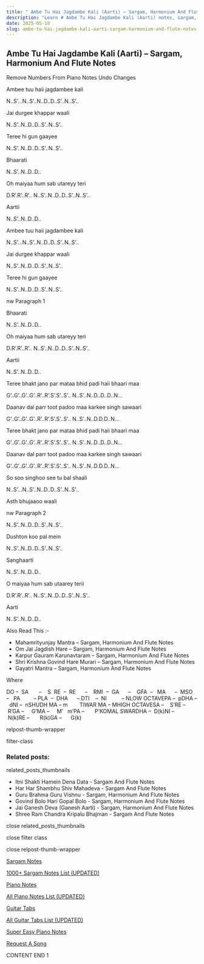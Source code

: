 ```yaml
---
title: " Ambe Tu Hai Jagdambe Kali (Aarti) – Sargam, Harmonium And Flute Notes"
description: "Learn # Ambe Tu Hai Jagdambe Kali (Aarti) notes, sargam, harmonium notations and flute notes. Easy step-by-step tutorial for beginners."
date: 2025-05-19
slug: ambe-tu-hai-jagdambe-kali-aarti-sargam-harmonium-and-flute-notes
---
```


## Ambe Tu Hai Jagdambe Kali (Aarti) – Sargam, Harmonium And Flute Notes

Remove Numbers From Piano Notes
Undo Changes

Ambee tuu haii jagdambee kali

N..S’…N..S’..N..D..D..S’..N..S’..

Jai durgee khappar waali

N..S’..N..D..D..S’..N..S’..

Teree hi gun gaayee

N..S’..N..D..D..S’..N..S’..

Bhaarati

N..S’..N..D..D..

Oh maiyaa hum sab utareyy teri

D.R’.R’..R’.. N..S’..N..D..D..S’..N..S’..

Aartii

N..S’..N..D..D..

Ambee tuu haii jagdambee kali

N..S’…N..S’..N..D..D..S’..N..S’..

Jai durgee khappar waali

N..S’..N..D..D..S’..N..S’..

Teree hi gun gaayee

N..S’..N..D..D..S’..N..S’..

nw Paragraph 1

Bhaarati

N..S’..N..D..D..

Oh maiyaa hum sab utareyy teri

D.R’.R’..R’.. N..S’..N..D..D..S’..N..S’..

Aartii

N..S’..N..D..D..

Teree bhakt jano par mataa bhid padi haii bhaari maa

G’..G’..G’..G’..R’..R’.S’.S’..S’.. N..S’..N..D..D..D..N…

Daanav dal parr toot padoo maa karkee singh sawaari

G’..G’..G’..G’..R’..R’.S’.S’..S’.. N..S’..N..D.D.D..N…

Teree bhakt jano par mataa bhid padi haii bhaari maa

G’..G’..G’..G’..R’..R’.S’.S’..S’.. N..S’..N..D..D..D..N…

Daanav dal parr toot padoo maa karkee singh sawaari

G’..G’..G’..G’..R’..R’.S’.S’..S’.. N..S’..N..D.D.D..N…

So soo singhoo see tu bal shaali

N..S’…N..S’..N..D..D..S’..N..S’..

Asth bhujaaoo waali

nw Paragraph 2

N..S’..N..D..D..S’..N..S’..

Dushton koo pal mein

N..S’..N..D..D..S’..N..S’..

Sanghaarti

N..S’..N..D..D..

O maiyaa hum sab utaarey terii

D.R’.R’..R’.. N..S’..N..D..D..S’..N..S’..

Aarti

N..S’..N..D..D..

Also Read This :-

- Mahamrityunjay Mantra – Sargam, Harmonium And Flute Notes
- Om Jai Jagdish Hare – Sargam, Harmonium And Flute Notes
- Karpur Gauram Karunavtaram – Sargam, Harmonium And Flute Notes
- Shri Krishna Govind Hare Murari – Sargam, Harmonium And Flute Notes
- Gayatri Mantra – Sargam, Harmonium And Flute Notes

Where

DO –  SA       –    S  RE  –  RE      –    RMI  –  GA      –    GFA  –   MA      –  MSO  –   PA         – PLA  –  DHA      – DTI    –  NI          – NLOW OCTAVEPA –  pDHA –  dNI –  nSHUDH MA – m        TIWAR MA – MHIGH OCTAVESA –    S’RE –     R’GA –     G’MA –     M’   m’PA –       P’KOMAL SWARDHA –  D(k)NI –       N(k)RE –       R(k)GA –      G(k)

relpost-thumb-wrapper

filter-class

### Related posts:

related_posts_thumbnails

- Itni Shakti Hamein Dena Data - Sargam And Flute Notes
- Har Har Shambhu Shiv Mahadeva - Sargam And Flute Notes
- Guru Brahma Guru Vishnu - Sargam, Harmonium And Flute Notes
- Govind Bolo Hari Gopal Bolo - Sargam, Harmonium And Flute Notes
- Jai Ganesh Deva (Ganesh Aarti) - Sargam, Harmonium And Flute Notes
- Shree Ram Chandra Kripalu Bhajman - Sargam And Flute Notes

close related_posts_thumbnails

close filter class

close relpost-thumb-wrapper

[Sargam Notes](/sargam-notes.html)

[1000+ Sargam Notes List (UPDATED)](/all-songs-list-sargam-notes.html)

[Piano Notes](/piano-notes.html)

[All Piano Notes List (UPDATED)](/all-songs-list-piano-notes.html)

[Guitar Tabs](/guitar-tabs.html)

[All Guitar Tabs List (UPDATED)](/all-songs-list-guitar-tabs.html)

[Super Easy Piano Notes](https://studywall.in/)

[Request A Song](/request-a-song.html)

CONTENT END 1
